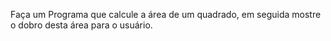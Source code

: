 Faça um Programa que calcule a área de um quadrado, em seguida mostre o dobro desta área para o usuário.
